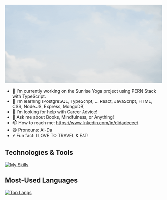 ![Banner](https://github.com/didadeeee/didadeeee/blob/main/github.gif)

- 🔭 I’m currently working on the Sunrise Yoga project using PERN Stack with TypeScript.
- 🌱 I’m learning [PostgreSQL, TypeScript, ... React, JavaScript, HTML, CSS, Node.JS, Express, MongoDB]
- 🤔 I’m looking for help with Career Advice!
- 💬 Ask me about Books, Mindfulness, or Anything!
- 📫 How to reach me: https://www.linkedin.com/in/didadeeee/
- 😄 Pronouns: Ai-Da
- ⚡ Fun fact: I LOVE TO TRAVEL & EAT!

## Technologies & Tools
[![My Skills](https://skills.thijs.gg/icons?i=postgresql,ts,js,html,css,git,mongodb,nodejs,react)](https://skills.thijs.gg)

## Most-Used Languages
[![Top Langs](https://github-readme-stats.vercel.app/api/top-langs/?username=didadeeee&theme=buefy&show_icons=true)](https://github.com/didadeeee/github-readme-stats)
